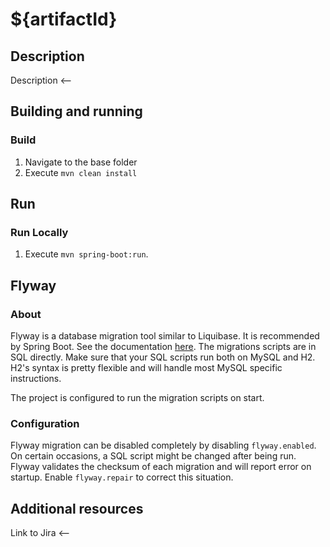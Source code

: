 # ${artifactId}
## Description
Description <--

## Building and running
### Build
1. Navigate to the base folder
1. Execute `mvn clean install`

## Run
### Run Locally
1. Execute `mvn spring-boot:run`.

## Flyway
### About
Flyway is a database migration tool similar to Liquibase. It is recommended by Spring Boot.
See the documentation [here](http://flywaydb.org/). The migrations scripts are in SQL directly. Make sure that your SQL
scripts run both on MySQL and H2. H2's syntax is pretty flexible and will handle most MySQL specific instructions.

The project is configured to run the migration scripts on start.

### Configuration
Flyway migration can be disabled completely by disabling `flyway.enabled`. On certain occasions, a SQL script might be
changed after being run. Flyway validates the checksum of each migration and will report error on startup. Enable `flyway.repair` to correct this situation.

## Additional resources
Link to Jira <--
